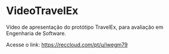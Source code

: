 # VideoTravelEx
Video de apresentação do protótipo TravelEx, para avaliação em Engenharia de Software.

Acesse o link:
https://reccloud.com/pt/u/iwegm79
